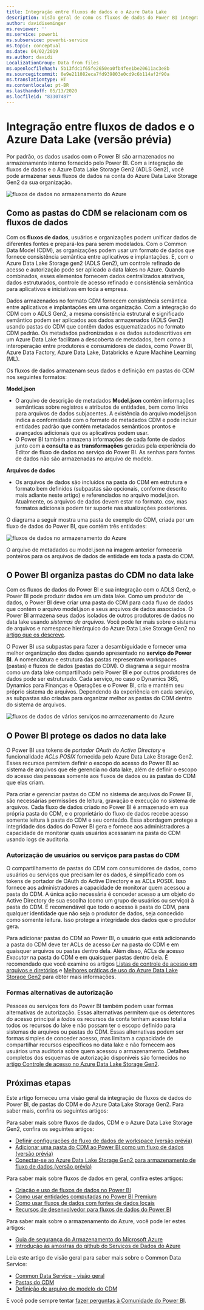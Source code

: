 ```yaml
---
title: Integração entre fluxos de dados e o Azure Data Lake
description: Visão geral de como os fluxos de dados do Power BI integram-se ao Azure Data Lake Storage Gen2
author: davidiseminger
ms.reviewer: ''
ms.service: powerbi
ms.subservice: powerbi-service
ms.topic: conceptual
ms.date: 04/02/2019
ms.author: davidi
LocalizationGroup: Data from files
ms.openlocfilehash: 5b13fdc1f65fe2650ea0fb4fee1be20611ac3e8b
ms.sourcegitcommit: 0e9e211082eca7fd939803e0cd9c6b114af2f90a
ms.translationtype: HT
ms.contentlocale: pt-BR
ms.lasthandoff: 05/13/2020
ms.locfileid: "83307487"
---
```

# <a name="dataflows-and-azure-data-lake-integration-preview"></a>Integração entre fluxos de dados e o Azure Data Lake (versão prévia)

Por padrão, os dados usados com o Power BI são armazenados no armazenamento interno fornecido pelo Power BI. Com a integração de fluxos de dados e o Azure Data Lake Storage Gen2 (ADLS Gen2), você pode armazenar seus fluxos de dados na conta do Azure Data Lake Storage Gen2 da sua organização. 

![fluxos de dados no armazenamento do Azure](media/service-dataflows-azure-data-lake-integration/dataflows-azure-integration_01.jpg)

## <a name="how-cdm-folders-relate-to-dataflows"></a>Como as pastas do CDM se relacionam com os fluxos de dados

Com os **fluxos de dados**, usuários e organizações podem unificar dados de diferentes fontes e prepará-los para serem modelados. Com o Common Data Model (CDM), as organizações podem usar um formato de dados que fornece consistência semântica entre aplicativos e implantações. E, com o Azure Data Lake Storage gen2 (ADLS Gen2), um controle refinado de acesso e autorização pode ser aplicado a data lakes no Azure. Quando combinados, esses elementos fornecem dados centralizados atrativos, dados estruturados, controle de acesso refinado e consistência semântica para aplicativos e iniciativas em toda a empresa.

Dados armazenados no formato CDM fornecem consistência semântica entre aplicativos e implantações em uma organização. Com a integração do CDM com o ADLS Gen2, a mesma consistência estrutural e significado semântico podem ser aplicados aos dados armazenados (ADLS Gen2) usando pastas do CDM que contêm dados esquematizados no formato CDM padrão. Os metadados padronizados e os dados autodescritivos em um Azure Data Lake facilitam a descoberta de metadados, bem como a interoperação entre produtores e consumidores de dados, como Power BI, Azure Data Factory, Azure Data Lake, Databricks e Azure Machine Learning (ML). 

Os fluxos de dados armazenam seus dados e definição em pastas do CDM nos seguintes formatos:

**Model.json**
* O arquivo de descrição de metadados **Model.json** contém informações semânticas sobre registros e atributos de entidades, bem como links para arquivos de dados subjacentes. A existência do arquivo model.json indica a conformidade com o formato de metadados CDM e pode incluir entidades padrão que contêm metadados semânticos prontos e avançados adicionais que os aplicativos podem usar.
* O Power BI também armazena informações de cada fonte de dados junto com **a consulta e as transformações** geradas pela experiência do Editor de fluxo de dados no serviço do Power BI. As senhas para fontes de dados não são armazenadas no arquivo de modelo.

**Arquivos de dados**
* Os arquivos de dados são incluídos na pasta do CDM em estrutura e formato bem definidos (subpastas são opcionais, conforme descrito mais adiante neste artigo) e referenciados no arquivo model.json. Atualmente, os arquivos de dados devem estar no formato. csv, mas formatos adicionais podem ter suporte nas atualizações posteriores. 

O diagrama a seguir mostra uma pasta de exemplo do CDM, criada por um fluxo de dados do Power BI, que contém três entidades:

![fluxos de dados no armazenamento do Azure](media/service-dataflows-azure-data-lake-integration/dataflows-azure-integration_01.jpg)

O arquivo de metadados ou model.json na imagem anterior forneceria ponteiros para os arquivos de dados de entidade em toda a pasta do CDM.

## <a name="power-bi-organizes-cdm-folders-in-the-data-lake"></a>O Power BI organiza pastas do CDM no data lake

Com os fluxos de dados do Power BI e sua integração com o ADLS Gen2, o Power BI pode produzir dados em um data lake. Como um produtor de dados, o Power BI deve criar uma pasta do CDM para cada fluxo de dados que contém o arquivo model.json e seus arquivos de dados associados. O Power BI armazena seus dados isolados de outros produtores de dados no data lake usando *sistemas de arquivos*. Você pode ler mais sobre o sistema de arquivos e namespace hierárquico do Azure Data Lake Storage Gen2 no [artigo que os descreve](https://docs.microsoft.com/azure/storage/data-lake-storage/namespace).

O Power BI usa subpastas para fazer a desambiguidade e fornecer uma melhor organização dos dados quando apresentado no **serviço do Power BI**. A nomenclatura e estrutura das pastas representam workspaces (pastas) e fluxos de dados (pastas do CDM). O diagrama a seguir mostra como um data lake compartilhado pelo Power BI e por outros produtores de dados pode ser estruturado. Cada serviço, no caso o Dynamics 365, Dynamics para Finanças e Operações e o Power BI, cria e mantém seu próprio sistema de arquivos. Dependendo da experiência em cada serviço, as subpastas são criadas para organizar melhor as pastas do CDM dentro do sistema de arquivos. 

![fluxos de dados de vários serviços no armazenamento do Azure](media/service-dataflows-azure-data-lake-integration/dataflows-azure-integration_02.jpg)

## <a name="power-bi-protects-data-in-the-data-lake"></a>O Power BI protege os dados no data lake

O Power BI usa tokens de *portador OAuth do Active Directory* e funcionalidade *ACLs POSIX* fornecida pelo Azure Data Lake Storage Gen2. Esses recursos permitem definir o escopo do acesso do Power BI ao sistema de arquivos que ele gerencia no data lake, além de definir o escopo do acesso das pessoas somente aos fluxos de dados ou às pastas do CDM que elas criam. 

Para criar e gerenciar pastas do CDM no sistema de arquivos do Power BI, são necessárias permissões de leitura, gravação e execução no sistema de arquivos. Cada fluxo de dados criado no Power BI é armazenado em sua própria pasta do CDM, e o proprietário do fluxo de dados recebe acesso somente leitura à pasta do CDM e seu conteúdo. Essa abordagem protege a integridade dos dados do Power BI gera e fornece aos administradores a capacidade de monitorar quais usuários acessaram na pasta do CDM usando logs de auditoria. 

### <a name="authorizing-users-or-services-for-cdm-folders"></a>Autorização de usuários ou serviços para pastas do CDM

O compartilhamento de pastas do CDM com consumidores de dados, como usuários ou serviços que precisam ler os dados, é simplificado com os tokens de portador de OAuth do Active Directory e as ACLs POSIX. Isso fornece aos administradores a capacidade de monitorar quem acessou a pasta do CDM. A única ação necessária é conceder acesso a um objeto do Active Directory de sua escolha (como um grupo de usuários ou serviço) à pasta do CDM. É recomendável que todo o acesso à pasta do CDM, para qualquer identidade que não seja o produtor de dados, seja concedido como somente leitura. Isso protege a integridade dos dados que o produtor gera.

Para adicionar pastas do CDM ao Power BI, o usuário que está adicionando a pasta do CDM deve ter ACLs de acesso *Ler* na pasta do CDM e em quaisquer arquivos ou pastas dentro dela. Além disso, ACLs de acesso *Executar* na pasta do CDM e em quaisquer pastas dentro dela. É recomendado que você examine os artigos [Listas de controle de acesso em arquivos e diretórios](https://docs.microsoft.com/azure/storage/blobs/data-lake-storage-access-control#access-control-lists-on-files-and-directories) e [Melhores práticas de uso do Azure Data Lake Storage Gen2](https://docs.microsoft.com/azure/storage/blobs/data-lake-storage-best-practices) para obter mais informações.


### <a name="alternative-forms-of-authorization"></a>Formas alternativas de autorização

Pessoas ou serviços fora do Power BI também podem usar formas alternativas de autorização. Essas alternativas permitem que os detentores do acesso principal a  *todos* os recursos da conta tenham acesso total a todos os recursos do lake e não possam ter o escopo definido para sistemas de arquivos ou pastas do CDM. Essas alternativas podem ser formas simples de conceder acesso, mas limitam a capacidade de compartilhar recursos específicos no data lake e não fornecem aos usuários uma auditoria sobre quem acessou o armazenamento. Detalhes completos dos esquemas de autorização disponíveis são fornecidos no [artigo Controle de acesso no Azure Data Lake Storage Gen2](https://docs.microsoft.com/azure/storage/blobs/data-lake-storage-access-control
).


## <a name="next-steps"></a>Próximas etapas

Este artigo forneceu uma visão geral da integração de fluxos de dados do Power BI, de pastas do CDM e do Azure Data Lake Storage Gen2. Para saber mais, confira os seguintes artigos:

Para saber mais sobre fluxos de dados, CDM e o Azure Data Lake Storage Gen2, confira os seguintes artigos:

* [Definir configurações de fluxo de dados de workspace (versão prévia)](service-dataflows-configure-workspace-storage-settings.md)
* [Adicionar uma pasta do CDM ao Power BI como um fluxo de dados (versão prévia)](service-dataflows-add-cdm-folder.md)
* [Conectar-se ao Azure Data Lake Storage Gen2 para armazenamento de fluxo de dados (versão prévia)](service-dataflows-connect-azure-data-lake-storage-gen2.md)

Para saber mais sobre fluxos de dados em geral, confira estes artigos:

* [Criação e uso de fluxos de dados no Power BI](service-dataflows-create-use.md)
* [Como usar entidades computadas no Power BI Premium](service-dataflows-computed-entities-premium.md)
* [Como usar fluxos de dados com fontes de dados locais](service-dataflows-on-premises-gateways.md)
* [Recursos de desenvolvedor para fluxos de dados do Power BI](service-dataflows-developer-resources.md)

Para saber mais sobre o armazenamento do Azure, você pode ler estes artigos:
* [Guia de segurança do Armazenamento do Microsoft Azure](https://docs.microsoft.com/azure/storage/common/storage-security-guide)
* [Introdução às amostras do github do Serviços de Dados do Azure](https://aka.ms/cdmadstutorial)

Leia este artigo de visão geral para saber mais sobre o Common Data Service:
* [Common Data Service - visão geral ](https://docs.microsoft.com/powerapps/common-data-model/overview)
* [Pastas do CDM](https://go.microsoft.com/fwlink/?linkid=2045304)
* [Definição de arquivo de modelo do CDM](https://go.microsoft.com/fwlink/?linkid=2045521)

E você pode sempre tentar [fazer perguntas à Comunidade do Power BI](https://community.powerbi.com/).
